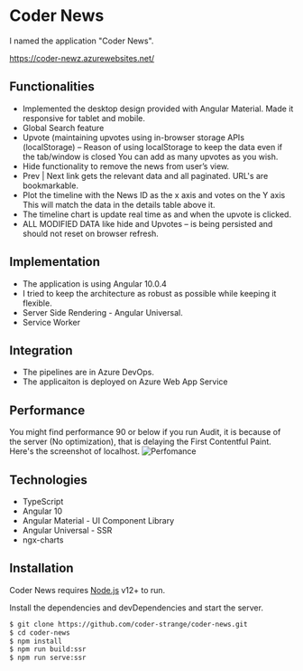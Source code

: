 # Coder News
I named the application "Coder News".

https://coder-newz.azurewebsites.net/

## Functionalities
- Implemented the desktop design provided with Angular Material. Made it responsive for tablet and mobile. 
- Global Search feature 
- Upvote (maintaining upvotes using in-browser storage APIs (localStorage) – Reason of using localStorage to keep the data even if the tab/window is closed You can add as many upvotes as you wish.
- Hide functionality to remove the news from user’s view.
- Prev | Next link gets the relevant data and all paginated. URL's are bookmarkable.
- Plot the timeline with the News ID as the x axis and votes on the Y axis This will match the data in the details table above it. 
- The timeline chart is update real time as and when the upvote is clicked.
- ALL MODIFIED DATA like hide and Upvotes – is being persisted and should not reset on browser refresh.


## Implementation
- The application is using Angular 10.0.4
- I tried to keep the architecture as robust as possible while keeping it flexible.
- Server Side Rendering - Angular Universal.
- Service Worker

## Integration
- The pipelines are in Azure DevOps.
- The applicaiton is deployed on Azure Web App Service

## Performance
You might find performance 90 or below if you run Audit, it is because of the server (No optimization), that is delaying the First Contentful Paint.
Here's the screenshot of localhost.
![Perfomance](https://coder-strange-assets.s3.ap-south-1.amazonaws.com/coder-strange-performance.PNG)

## Technologies

* TypeScript
* Angular 10
* Angular Material - UI Component Library
* Angular Universal - SSR
* ngx-charts

## Installation

Coder News requires [Node.js](https://nodejs.org/) v12+ to run.

Install the dependencies and devDependencies and start the server.

```sh
$ git clone https://github.com/coder-strange/coder-news.git
$ cd coder-news
$ npm install
$ npm run build:ssr
$ npm run serve:ssr
```

